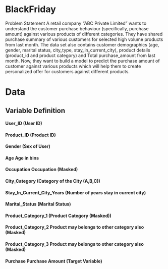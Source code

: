 # BlackFriday
Problem Statement
A retail company “ABC Private Limited” wants to understand the customer purchase behaviour (specifically, purchase amount) against various products of different categories. They have shared purchase summary of various customers for selected high volume products from last month.
The data set also contains customer demographics (age, gender, marital status, city_type, stay_in_current_city), product details (product_id and product category) and Total purchase_amount from last month.
Now, they want to build a model to predict the purchase amount of customer against various products which will help them to create personalized offer for customers against different products.

# Data
## Variable	Definition

#### User_ID	(User ID)
#### Product_ID	(Product ID)
#### Gender	(Sex of User)
#### Age	Age in bins
#### Occupation	Occupation (Masked)
#### City_Category	(Category of the City (A,B,C))
#### Stay_In_Current_City_Years	(Number of years stay in current city)
#### Marital_Status	(Marital Status)
#### Product_Category_1	(Product Category (Masked))
#### Product_Category_2	Product may belongs to other category also (Masked)
#### Product_Category_3	Product may belongs to other category also (Masked)
#### Purchase	Purchase Amount (Target Variable)
